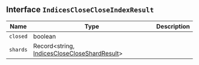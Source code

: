 ## Interface `IndicesCloseCloseIndexResult`

| Name | Type | Description |
| - | - | - |
| `closed` | boolean | &nbsp; |
| `shards` | Record<string, [IndicesCloseCloseShardResult](./IndicesCloseCloseShardResult.md)> | &nbsp; |
